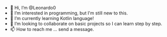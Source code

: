 - 👋 Hi, I’m @Leonardo0
- 👀 I’m interested in programming, but I'm still new to this.
- 🌱 I’m currently learning Kotlin language!
- 💞️ I’m looking to collaborate on basic projects so I can learn step by step.
- 📫 How to reach me ... send a message.
